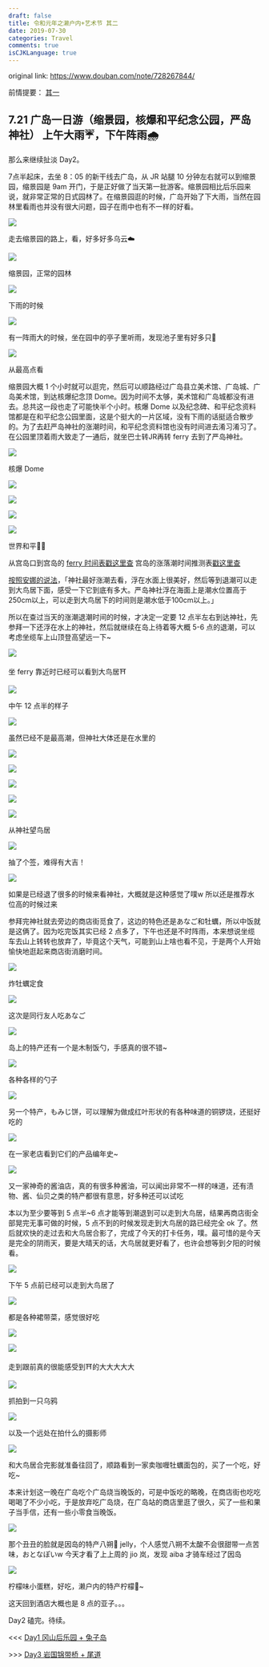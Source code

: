 ```yaml
---
draft: false
title: 令和元年之濑户内+艺术节 其二
date: 2019-07-30
categories: Travel
comments: true
isCJKLanguage: true
---
```


original link: https://www.douban.com/note/728267844/

前情提要： [其一](https://www.douban.com/note/728217071/)

## 7.21 广岛一日游（缩景园，核爆和平纪念公园，严岛神社） 上午大雨☔️，下午阵雨🌧

那么来继续扯淡 Day2。

7点半起床，去坐 8：05 的新干线去广岛，从 JR 站腿 10 分钟左右就可以到缩景园，缩景园是 9am 开门，于是正好做了当天第一批游客。缩景园相比后乐园来说，就非常正常的日式园林了。在缩景园逛的时候，广岛开始了下大雨，当然在园林里看雨也并没有很大问题，园子在雨中也有不一样的好看。

![](../../assets/images/setouchi-artfest-2/p63601966.jpg)

走去缩景园的路上，看，好多好多乌云☁️

![](../../assets/images/setouchi-artfest-2/p63602066.jpg)

缩景园，正常的园林

![](../../assets/images/setouchi-artfest-2/p63602074.jpg)

下雨的时候

![](../../assets/images/setouchi-artfest-2/p63602068.jpg)

有一阵雨大的时候，坐在园中的亭子里听雨，发现池子里有好多只🐢

![](../../assets/images/setouchi-artfest-2/p63602067.jpg)

从最高点看

缩景园大概 1 个小时就可以逛完，然后可以顺路经过广岛县立美术馆、广岛城、广岛美术馆，到达核爆纪念顶 Dome。因为时间不太够，美术馆和广岛城都没有进去。总共这一段也走了可能快半个小时。核爆 Dome 以及纪念碑、和平纪念资料馆都是在和平纪念公园里面，这是个挺大的一片区域，没有下雨的话挺适合散步的。为了去赶严岛神社的涨潮时间，和平纪念资料馆也没有时间进去淆习淆习了。在公园里顶着雨大致走了一通后，就坐巴士转JR再转 ferry 去到了严岛神社。

![](../../assets/images/setouchi-artfest-2/p63602493.jpg)

核爆 Dome

![](../../assets/images/setouchi-artfest-2/p63602553.jpg)

![](../../assets/images/setouchi-artfest-2/p63602554.jpg)

![](../../assets/images/setouchi-artfest-2/p63602499.jpg)

![](../../assets/images/setouchi-artfest-2/p63602500.jpg)

世界和平🙏🏻

从宫岛口到宫岛的 [ferry 时间表戳这里查](http://jr-miyajimaferry.co.jp/timetable/peak/) 宫岛的涨落潮时间推测表[戳这里查](http://www.miyajima.or.jp/sio/sio07.html#calendar)

[按照安娜的说法](https://www.douban.com/note/529074735/)，「神社最好涨潮去看，浮在水面上很美好，然后等到退潮可以走到大鸟居下面，感受一下它到底有多大。严岛神社浮在海面上是潮水位置高于250cm以上，可以走到大鸟居下的时间则是潮水低于100cm以上。」

所以在查过当天的涨潮退潮时间的时候，才决定一定要 12 点半左右到达神社，先参拜一下还浮在水上的神社，然后就继续在岛上待着等大概 5-6 点的退潮，可以考虑坐缆车上山顶登高望远一下~

![](../../assets/images/setouchi-artfest-2/p63602864.jpg)

坐 ferry 靠近时已经可以看到大鸟居⛩

![](../../assets/images/setouchi-artfest-2/p63602908.jpg)

中午 12 点半的样子

![](../../assets/images/setouchi-artfest-2/p63602869.jpg)

虽然已经不是最高潮，但神社大体还是在水里的

![](../../assets/images/setouchi-artfest-2/p63602881.jpg)

![](../../assets/images/setouchi-artfest-2/p63602923.jpg)

![](../../assets/images/setouchi-artfest-2/p63602883.jpg)

![](../../assets/images/setouchi-artfest-2/p63602886.jpg)

![](../../assets/images/setouchi-artfest-2/p63602936.jpg)

从神社望鸟居

![](../../assets/images/setouchi-artfest-2/p63602946.jpg)

抽了个签，难得有大吉！

![](../../assets/images/setouchi-artfest-2/p63602967.jpg)

如果是已经退了很多的时候来看神社，大概就是这种感觉了噗w 所以还是推荐水位高的时候过来

参拜完神社就去旁边的商店街觅食了，这边的特色还是あなご和牡蠣，所以中饭就是这俩了。因为吃完饭其实已经 2 点多了，下午也还是不时阵雨，本来想说坐缆车去山上转转也放弃了，毕竟这个天气，可能到山上啥也看不见，于是两个人开始愉快地逛起来商店街消磨时间。

![](../../assets/images/setouchi-artfest-2/p63603154.jpg)

炸牡蠣定食

![](../../assets/images/setouchi-artfest-2/p63603153.jpg)

这次是同行友人吃あなご

![](../../assets/images/setouchi-artfest-2/p63603252.jpg)

岛上的特产还有一个是木制饭勺，手感真的很不错~

![](../../assets/images/setouchi-artfest-2/p63603267.jpg)

各种各样的勺子

![](../../assets/images/setouchi-artfest-2/p63603280.jpg)

另一个特产，もみじ饼，可以理解为做成红叶形状的有各种味道的铜锣烧，还挺好吃的

![](../../assets/images/setouchi-artfest-2/p63603212.jpg)

在一家老店看到它们的产品编年史~

![](../../assets/images/setouchi-artfest-2/p63603217.jpg)

又一家神奇的酱油店，真的有很多种酱油，可以闻出非常不一样的味道，还有渍物、酱、仙贝之类的特产都很有意思，好多种还可以试吃

本以为至少要等到 5 点半~6 点才能等到潮退到可以走到大鸟居，结果再商店街全部晃完无事可做的时候，5 点不到的时候发现走到大鸟居的路已经完全 ok 了。然后就欢快的走过去和大鸟居合影了，完成了今天的打卡任务，噗。最可惜的是今天是完全的阴雨天，要是大晴天的话，大鸟居就更好看了，也许会想等到夕阳的时候看。

![](../../assets/images/setouchi-artfest-2/p63603869.jpg)

下午 5 点前已经可以走到大鸟居了

![](../../assets/images/setouchi-artfest-2/p63603868.jpg)

都是各种裙带菜，感觉很好吃

![](../../assets/images/setouchi-artfest-2/p63603872.jpg)

![](../../assets/images/setouchi-artfest-2/p63603870.jpg)

走到跟前真的很能感受到⛩的大大大大大

![](../../assets/images/setouchi-artfest-2/p63603873.jpg)

抓拍到一只乌鸦

![](../../assets/images/setouchi-artfest-2/p63603874.jpg)

以及一个远处在拍什么的摄影师

![](../../assets/images/setouchi-artfest-2/p63603876.jpg)

和大鸟居合完影就准备往回了，顺路看到一家卖咖喱牡蠣面包的，买了一个吃，好吃~

本来计划这一晚在广岛吃个广岛烧当晚饭的，可是中饭吃的略晚，在商店街也吃吃喝喝了不少小吃，于是放弃吃广岛烧，在广岛站的商店里逛了很久，买了一些和果子当手信，还有一些小零食当晚饭。

![](../../assets/images/setouchi-artfest-2/p63603875.jpg)

那个丑丑的脸就是因岛的特产八朔🍊 jelly，个人感觉八朔不太酸不会很甜带一点苦味，おとなぽいw 今天才看了上上周的 jio 岚，发现 aiba 才骑车经过了因岛

![](../../assets/images/setouchi-artfest-2/p63603972.jpg)

柠檬味小蛋糕，好吃，濑户内的特产柠檬🍋~

这天回到酒店大概也是 8 点的亚子。。。

Day2 磕完。待续。


<<< [Day1 冈山后乐园 + 兔子岛](https://www.douban.com/note/728217071/)

\>>> [Day3 岩国锦带桥 + 尾道](https://www.douban.com/note/728415477/)
